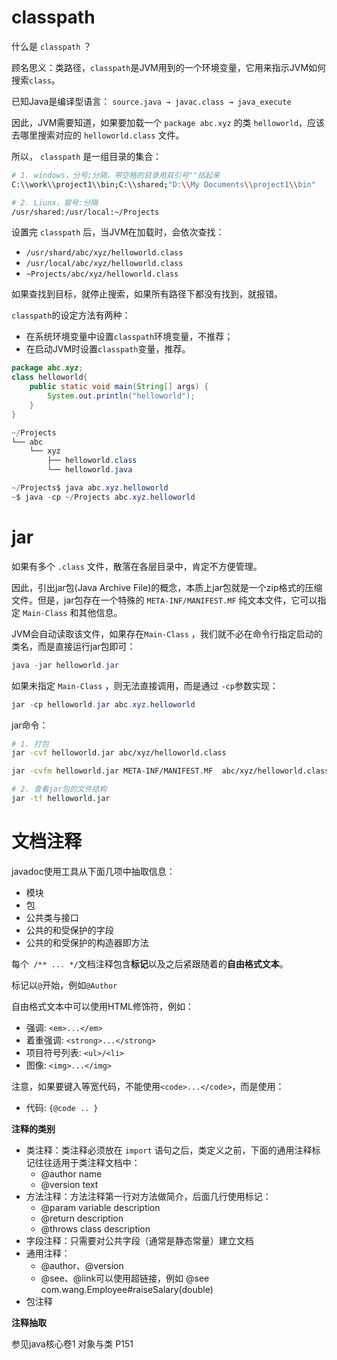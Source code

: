 # classpath

什么是 `classpath` ？

顾名思义：类路径，`classpath`是JVM用到的一个环境变量，它用来指示JVM如何搜索`class`。

已知Java是编译型语言： `source.java → javac.class → java_execute`

因此，JVM需要知道，如果要加载一个 `package abc.xyz` 的类 `helloworld`，应该去哪里搜索对应的 `helloworld.class` 文件。

所以， `classpath` 是一组目录的集合：

```bash
# 1. windows，分号;分隔，带空格的目录用双引号""括起来
C:\\work\\project1\\bin;C:\\shared;"D:\\My Documents\\project1\\bin"

# 2. Liunx，冒号:分隔
/usr/shared:/usr/local:~/Projects
```

设置完 `classpath` 后，当JVM在加载时，会依次查找：

- `/usr/shard/abc/xyz/helloworld.class`
- `/usr/local/abc/xyz/helloworld.class`
- `~Projects/abc/xyz/helloworld.class`

如果查找到目标，就停止搜索，如果所有路径下都没有找到，就报错。

`classpath`的设定方法有两种：

- 在系统环境变量中设置`classpath`环境变量，不推荐；
- 在启动JVM时设置`classpath`变量，推荐。

```java
package abc.xyz;
class helloworld{
    public static void main(String[] args) {
        System.out.println("helloworld");
    }
}

~/Projects
└── abc
    └── xyz
        ├── helloworld.class
        └── helloworld.java

~/Projects$ java abc.xyz.helloworld
~$ java -cp ~/Projects abc.xyz.helloworld
```

# jar

如果有多个 `.class` 文件，散落在各层目录中，肯定不方便管理。

因此，引出jar包(Java Archive File)的概念，本质上jar包就是一个zip格式的压缩文件。但是，jar包存在一个特殊的 `META-INF/MANIFEST.MF` 纯文本文件，它可以指定 `Main-Class` 和其他信息。

JVM会自动读取该文件，如果存在`Main-Class` ，我们就不必在命令行指定启动的类名，而是直接运行jar包即可：

```java
java -jar helloworld.jar
```

如果未指定 `Main-Class` ，则无法直接调用，而是通过 `-cp`参数实现：

```java
jar -cp helloworld.jar abc.xyz.helloworld
```

jar命令：

```bash
# 1. 打包
jar -cvf helloworld.jar abc/xyz/helloworld.class

jar -cvfm helloworld.jar META-INF/MANIFEST.MF  abc/xyz/helloworld.class

# 2. 查看jar包的文件结构
jar -tf helloworld.jar
```

# 文档注释

javadoc使用工具从下面几项中抽取信息：

- 模块
- 包
- 公共类与接口
- 公共的和受保护的字段
- 公共的和受保护的构造器即方法

每个` /** ... */`文档注释包含**标记**以及之后紧跟随着的**自由格式文本**。

标记以`@`开始，例如`@Author`

自由格式文本中可以使用HTML修饰符，例如：

- 强调: `<em>...</em>`
- 着重强调: `<strong>...</strong>`
- 项目符号列表: `<ul>/<li>`
- 图像: `<img>...</img>`

注意，如果要键入等宽代码，不能使用`<code>...</code>`，而是使用：

- 代码: `{@code .. }`

**注释的类别**

- 类注释：类注释必须放在 `import` 语句之后，类定义之前，下面的通用注释标记往往适用于类注释文档中：
  - @author name
  - @version text
- 方法注释：方法注释第一行对方法做简介，后面几行使用标记：
  - @param variable description
  - @return description
  - @throws class description
- 字段注释：只需要对公共字段（通常是静态常量）建立文档
- 通用注释：
  - @author、@version
  - @see、@link可以使用超链接，例如 @see com.wang.Employee#raiseSalary(double)
- 包注释

**注释抽取**

参见java核心卷1 对象与类 P151